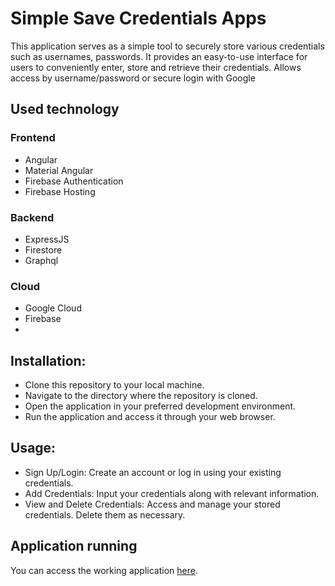 # Simple Save Credentials Apps

This application serves as a simple tool to securely store various credentials such as usernames, passwords. It provides an easy-to-use interface for users to conveniently enter, store and retrieve their credentials.
Allows access by username/password or secure login with Google

## Used technology
### Frontend
- Angular
- Material Angular
- Firebase Authentication
- Firebase Hosting

### Backend
- ExpressJS
- Firestore
- Graphql

### Cloud
- Google Cloud
- Firebase
- 

## Installation:
- Clone this repository to your local machine.
- Navigate to the directory where the repository is cloned.
- Open the application in your preferred development environment.
- Run the application and access it through your web browser.

## Usage:
- Sign Up/Login: Create an account or log in using your existing credentials.
- Add Credentials: Input your credentials along with relevant information.
- View and Delete Credentials: Access and manage your stored credentials. Delete them as necessary.

## Application running
You can access the working application [here](https://api-graphql-angular-firebase.web.app/).


